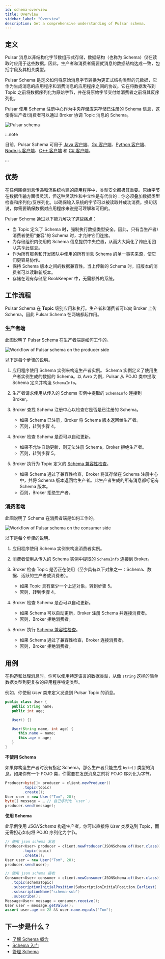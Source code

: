 ```yaml
---
id: schema-overview
title: Overview
sidebar_label: "Overview"
description: Get a comprehensive understanding of Pulsar schema.
---
```


## 定义

Pulsar 消息以非结构化字节数组形式存储，数据结构（也称为 Schema）仅在读取时应用于这些数据。因此，生产者和消费者需要就消息的数据结构达成一致，包括字段及其相关类型。

Pulsar Schema 是定义如何将原始消息字节转换为更正式结构类型的元数据，它作为生成消息的应用程序和消费消息的应用程序之间的协议。它在将数据发布到 Topic 之前将数据序列化为原始字节，并在将原始字节交付给消费者之前将其反序列化。

Pulsar 使用 Schema 注册中心作为中央存储库来存储已注册的 Schema 信息，这使得生产者/消费者可以通过 Broker 协调 Topic 消息的 Schema。

![Pulsar schema](/assets/schema.svg)

:::note

目前，Pulsar Schema 可用于 [Java 客户端](client-libraries-java.md)、[Go 客户端](client-libraries-go.md)、[Python 客户端](client-libraries-python.md)、[Node.js 客户端](client-libraries-node.md)、[C++ 客户端](client-libraries-cpp.md) 和 [C# 客户端](client-libraries-dotnet.md)。

:::

## 优势

在任何围绕消息传递和流系统构建的应用程序中，类型安全都极其重要。原始字节在数据传输方面很灵活，但这种灵活性和中立性是有代价的：你必须叠加数据类型检查和序列化/反序列化，以确保输入系统的字节可以被读取并成功消费。换句话说，你需要确保数据对应用程序来说是可理解和可用的。

Pulsar Schema 通过以下能力解决了这些痛点：
* 当 Topic 定义了 Schema 时，强制执行数据类型安全。因此，只有当生产者/消费者使用"兼容"的 Schema 时，才允许它们连接。
* 为存储组织内使用的 Schema 信息提供中央位置，从而大大简化了跨应用团队共享此信息。
* 作为所有服务和开发团队中使用的所有消息 Schema 的单一事实来源，使它们更容易协作。
* 保持 Schema 版本之间的数据兼容性。当上传新的 Schema 时，旧版本的消费者可以读取新版本。
* 存储在现有存储层 BookKeeper 中，无需额外的系统。

## 工作流程

Pulsar Schema 在 **Topic** 级别应用和执行。生产者和消费者可以向 Broker 上传 Schema，因此 Pulsar Schema 在两端都起作用。

### 生产者端

此图说明了 Pulsar Schema 在生产者端是如何工作的。

![Workflow of Pulsar schema on the producer side](/assets/schema-producer.svg)

以下是每个步骤的说明。

1. 应用程序使用 Schema 实例来构造生产者实例。
   Schema 实例定义了使用生产者实例生成的数据的 Schema。以 Avro 为例，Pulsar 从 POJO 类中提取 Schema 定义并构造 `SchemaInfo`。

2. 生产者请求使用从传入的 Schema 实例中提取的 `SchemaInfo` 连接到 Broker。

3. Broker 查找 Schema 注册中心以检查它是否是已注册的 Schema。
   * 如果 Schema 已注册，Broker 将 Schema 版本返回给生产者。
   * 否则，转到步骤 4。

4. Broker 检查 Schema 是否可以自动更新。
   * 如果不允许自动更新，则无法注册 Schema，Broker 拒绝生产者。
   * 否则，转到步骤 5。

5. Broker 执行为 Topic 定义的 [Schema 兼容性检查](schema-understand.md#schema-compatibility-check)。
   * 如果 Schema 通过了兼容性检查，Broker 将其存储在 Schema 注册中心中，并将 Schema 版本返回给生产者。此生产者生成的所有消息都标记有 Schema 版本。
   * 否则，Broker 拒绝生产者。

### 消费者端

此图说明了 Schema 在消费者端是如何工作的。

![Workflow of Pulsar schema on the consumer side](/assets/schema-consumer.svg)

以下是每个步骤的说明。

1. 应用程序使用 Schema 实例来构造消费者实例。

2. 消费者使用从传入的 Schema 实例中提取的 `SchemaInfo` 连接到 Broker。

3. Broker 检查 Topic 是否正在使用（至少具有以下对象之一：Schema、数据、活跃的生产者或消费者）。
   * 如果 Topic 具有至少一个上述对象，转到步骤 5。
   * 否则，转到步骤 4。

4. Broker 检查 Schema 是否可以自动更新。
     * 如果 Schema 可以自动更新，Broker 注册 Schema 并连接消费者。
     * 否则，Broker 拒绝消费者。

5. Broker 执行 [Schema 兼容性检查](schema-understand.md#schema-compatibility-check)。
     * 如果 Schema 通过了兼容性检查，Broker 连接消费者。
     * 否则，Broker 拒绝消费者。

## 用例

在构造和处理消息时，你可以使用特定语言的数据类型，从像 `string` 这样的简单数据类型到更复杂的应用程序特定类型。

例如，你使用 _User_ 类来定义发送到 Pulsar Topic 的消息。

```java
public class User {
   public String name;
   public int age;

   User() {}

   User(String name, int age) {
      this.name = name;
      this.age = age;
   }
}
```

**不使用 Schema**

如果你构造生产者时没有指定 Schema，那么生产者只能生成 `byte[]` 类型的消息。如果你有一个 POJO 类，你需要在发送消息之前将 POJO 序列化为字节。

```java
Producer<byte[]> producer = client.newProducer()
        .topic(topic)
        .create();
User user = new User("Tom", 28);
byte[] message = … // 自己序列化 `user`；
producer.send(message);
```

**使用 Schema**

此示例使用 _JSONSchema_ 构造生产者，你可以直接将 _User_ 类发送到 Topic，而无需担心如何将 POJO 序列化为字节。

```java
// 使用 json schema 发送
Producer<User> producer = client.newProducer(JSONSchema.of(User.class))
        .topic(topic)
        .create();
User user = new User("Tom", 28);
producer.send(user);

// 使用 json schema 接收
Consumer<User> consumer = client.newConsumer(JSONSchema.of(User.class))
   .topic(schemaTopic)
   .subscriptionInitialPosition(SubscriptionInitialPosition.Earliest)
   .subscriptionName("schema-sub")
   .subscribe();
Message<User> message = consumer.receive();
User user = message.getValue();
assert user.age == 28 && user.name.equals("Tom");
```

## 下一步是什么？

* [了解 Schema 概念](schema-understand.md)
* [Schema 入门](schema-get-started.md)
* [管理 Schema](admin-api-schemas.md)